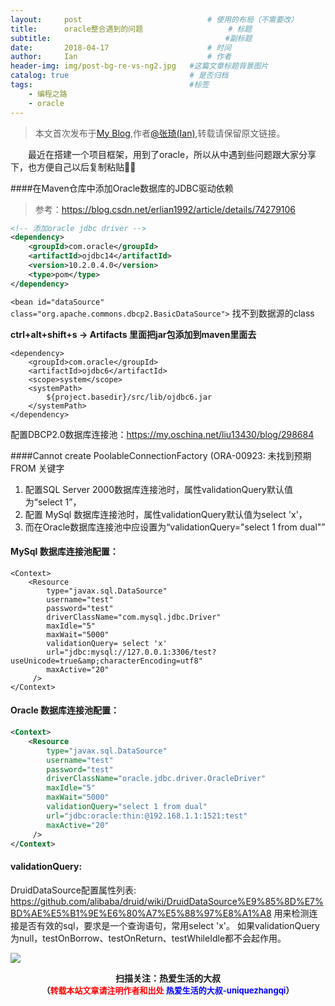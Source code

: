 ```yaml
---
layout:     post             				# 使用的布局（不需要改）
title:      oracle整合遇到的问题          			# 标题 
subtitle:    					  				#副标题
date:       2018-04-17  					# 时间
author:     Ian                  			# 作者
header-img: img/post-bg-re-vs-ng2.jpg	#这篇文章标题背景图片
catalog: true                        	# 是否归档
tags:                              		#标签
    - 编程之路
    - oracle
---
```


> 本文首次发布于[My Blog](http://uniquezhangqi.top),作者[@张琦(Ian)](http://uniquezhangqi.top/about/),转载请保留原文链接。


　　最近在搭建一个项目框架，用到了oracle，所以从中遇到些问题跟大家分享下，也方便自己以后复制粘贴✍🏿

####在Maven仓库中添加Oracle数据库的JDBC驱动依赖
> 参考：<https://blog.csdn.net/erlian1992/article/details/74279106>

```xml
<!-- 添加oracle jdbc driver -->
<dependency>
    <groupId>com.oracle</groupId>
    <artifactId>ojdbc14</artifactId>
    <version>10.2.0.4.0</version>
    <type>pom</type>
</dependency>
```


`<bean id="dataSource" class="org.apache.commons.dbcp2.BasicDataSource">`
找不到数据源的class

**ctrl+alt+shift+s -> Artifacts 里面把jar包添加到maven里面去**

```
<dependency>
    <groupId>com.oracle</groupId>
    <artifactId>ojdbc6</artifactId>
    <scope>system</scope>
    <systemPath>
        ${project.basedir}/src/lib/ojdbc6.jar
    </systemPath>
</dependency>
```

配置DBCP2.0数据库连接池：<https://my.oschina.net/liu13430/blog/298684>

####Cannot create PoolableConnectionFactory (ORA-00923: 未找到预期 FROM 关键字 
1. 配置SQL Server 2000数据库连接池时，属性validationQuery默认值为“select 1”，
2. 配置 MySql 数据库连接池时，属性validationQuery默认值为select 'x'，
3. 而在Oracle数据库连接池中应设置为“validationQuery="select 1 from dual"”


#### MySql 数据库连接池配置：

```
<Context>  
    <Resource  
        type="javax.sql.DataSource"  
        username="test"  
        password="test"  
        driverClassName="com.mysql.jdbc.Driver"  
        maxIdle="5"   
        maxWait="5000"  
        validationQuery= select 'x'  
        url="jdbc:mysql://127.0.0.1:3306/test?useUnicode=true&amp;characterEncoding=utf8"  
        maxActive="20"  
     />  
</Context> 
``` 

#### Oracle 数据库连接池配置：

```xml
<Context>  
    <Resource  
        type="javax.sql.DataSource"  
        username="test"  
        password="test"  
        driverClassName="oracle.jdbc.driver.OracleDriver"  
        maxIdle="5"   
        maxWait="5000"  
        validationQuery="select 1 from dual"  
        url="jdbc:oracle:thin:@192.168.1.1:1521:test"  
        maxActive="20"  
     />  
</Context> 
```

#### validationQuery:
DruidDataSource配置属性列表: <https://github.com/alibaba/druid/wiki/DruidDataSource%E9%85%8D%E7%BD%AE%E5%B1%9E%E6%80%A7%E5%88%97%E8%A1%A8>
用来检测连接是否有效的sql，要求是一个查询语句，常用select 'x'。
如果validationQuery为null，testOnBorrow、testOnReturn、testWhileIdle都不会起作用。



![](https://ws3.sinaimg.cn/large/006tKfTcgy1fqj5aochgoj309k09kmwz.jpg)
<b><center>扫描关注：热爱生活的大叔</center>
<b><center><font size="2">（<font size="2" color="#FF0000">转载本站文章请注明作者和出处</font> <font size="2" color="#0000FF">热爱生活的大叔-uniquezhangqi</font><font size="2">）</font>
